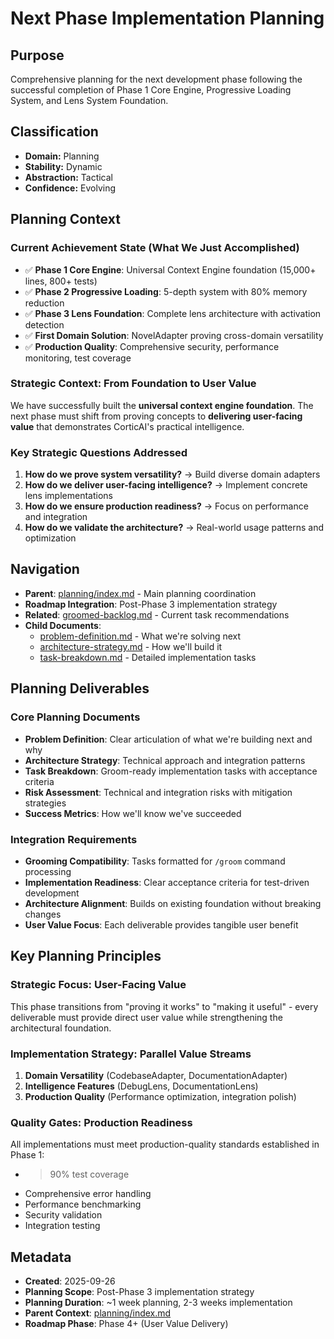 # Next Phase Implementation Planning

## Purpose
Comprehensive planning for the next development phase following the successful completion of Phase 1 Core Engine, Progressive Loading System, and Lens System Foundation.

## Classification
- **Domain:** Planning
- **Stability:** Dynamic
- **Abstraction:** Tactical
- **Confidence:** Evolving

## Planning Context

### Current Achievement State (What We Just Accomplished)
- ✅ **Phase 1 Core Engine**: Universal Context Engine foundation (15,000+ lines, 800+ tests)
- ✅ **Phase 2 Progressive Loading**: 5-depth system with 80% memory reduction
- ✅ **Phase 3 Lens Foundation**: Complete lens architecture with activation detection
- ✅ **First Domain Solution**: NovelAdapter proving cross-domain versatility
- ✅ **Production Quality**: Comprehensive security, performance monitoring, test coverage

### Strategic Context: From Foundation to User Value
We have successfully built the **universal context engine foundation**. The next phase must shift from proving concepts to **delivering user-facing value** that demonstrates CorticAI's practical intelligence.

### Key Strategic Questions Addressed
1. **How do we prove system versatility?** → Build diverse domain adapters
2. **How do we deliver user-facing intelligence?** → Implement concrete lens implementations
3. **How do we ensure production readiness?** → Focus on performance and integration
4. **How do we validate the architecture?** → Real-world usage patterns and optimization

## Navigation
- **Parent**: [planning/index.md](../index.md) - Main planning coordination
- **Roadmap Integration**: Post-Phase 3 implementation strategy
- **Related**: [groomed-backlog.md](../groomed-backlog.md) - Current task recommendations
- **Child Documents**:
  - [problem-definition.md](./problem-definition.md) - What we're solving next
  - [architecture-strategy.md](./architecture-strategy.md) - How we'll build it
  - [task-breakdown.md](./task-breakdown.md) - Detailed implementation tasks

## Planning Deliverables

### Core Planning Documents
- **Problem Definition**: Clear articulation of what we're building next and why
- **Architecture Strategy**: Technical approach and integration patterns
- **Task Breakdown**: Groom-ready implementation tasks with acceptance criteria
- **Risk Assessment**: Technical and integration risks with mitigation strategies
- **Success Metrics**: How we'll know we've succeeded

### Integration Requirements
- **Grooming Compatibility**: Tasks formatted for `/groom` command processing
- **Implementation Readiness**: Clear acceptance criteria for test-driven development
- **Architecture Alignment**: Builds on existing foundation without breaking changes
- **User Value Focus**: Each deliverable provides tangible user benefit

## Key Planning Principles

### Strategic Focus: User-Facing Value
This phase transitions from "proving it works" to "making it useful" - every deliverable must provide direct user value while strengthening the architectural foundation.

### Implementation Strategy: Parallel Value Streams
1. **Domain Versatility** (CodebaseAdapter, DocumentationAdapter)
2. **Intelligence Features** (DebugLens, DocumentationLens)
3. **Production Quality** (Performance optimization, integration polish)

### Quality Gates: Production Readiness
All implementations must meet production-quality standards established in Phase 1:
- >90% test coverage
- Comprehensive error handling
- Performance benchmarking
- Security validation
- Integration testing

## Metadata
- **Created**: 2025-09-26
- **Planning Scope**: Post-Phase 3 implementation strategy
- **Planning Duration**: ~1 week planning, 2-3 weeks implementation
- **Parent Context**: [planning/index.md](../index.md)
- **Roadmap Phase**: Phase 4+ (User Value Delivery)